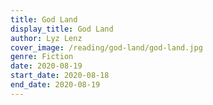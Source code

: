 ```yaml
---
title: God Land
display_title: God Land
author: Lyz Lenz
cover_image: /reading/god-land/god-land.jpg
genre: Fiction
date: 2020-08-19
start_date: 2020-08-18
end_date: 2020-08-19
---
```


